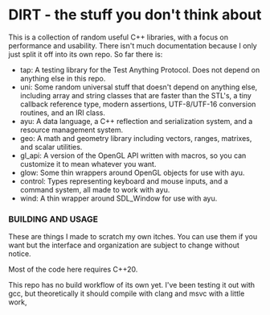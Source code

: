 DIRT - the stuff you don't think about
=========

This is a collection of random useful C++ libraries, with a focus on performance
and usability.  There isn't much documentation because I only just split it off
into its own repo.  So far there is:

 - tap: A testing library for the Test Anything Protocol.  Does not depend on
   anything else in this repo.
 - uni: Some random universal stuff that doesn't depend on anything else,
   including array and string classes that are faster than the STL's, a tiny
   callback reference type, modern assertions, UTF-8/UTF-16 conversion routines,
   and an IRI class.
 - ayu: A data language, a C++ reflection and serialization system, and a
   resource management system.
 - geo: A math and geometry library including vectors, ranges, matrixes, and
   scalar utilities.
 - gl\_api: A version of the OpenGL API written with macros, so you can
   customize it to mean whatever you want.
 - glow: Some thin wrappers around OpenGL objects for use with ayu.
 - control: Types representing keyboard and mouse inputs, and a command system,
   all made to work with ayu.
 - wind: A thin wrapper around SDL\_Window for use with ayu.

### BUILDING AND USAGE

These are things I made to scratch my own itches.  You can use them if you want
but the interface and organization are subject to change without notice.

Most of the code here requires C++20.

This repo has no build workflow of its own yet.  I've been testing it out with
gcc, but theoretically it should compile with clang and msvc with a little work,
